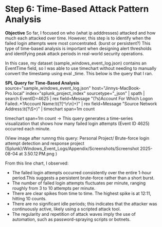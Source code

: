 # Step 6: Time-Based Attack Pattern Analysis 
**Objective** So far, I focused on who (what ip adddresses) attacked and how much each attacked over time. However, this step is to identify when the failed login attempts were most concentrated. (burst or persistent?)
This type of time-based analysis is important when designing alert thresholds and identifying peak attack periods in real-world security operations.

In this case, my dataset (sample_windows_event_log.json) contains an EventTime field, so I was able to use timechart without needing to manually convert the timestamp using eval _time.
This below is the query that I ran. 

**SPL Query for Time-Based Analysis**
source="sample_windows_event_log.json" host="Jinnys-MacBook-Pro.local" index="splunk_project_index" sourcetype="_json"
| spath
| search EventID=4625
| rex field=Message "(?s)Account For Which Logon Failed:.*?Account Name:\t(?<AccountName>[^\r\n]+)"
| rex field=Message "Source Network Address:\t(?<SourceIP>\S+)"
| timechart span=1m count


timechart span=1m count -> This query generates a time-series visualization that shows how many failed login attempts (Event ID 4625) occurred each minute.

(View image after runnng this query: Personal Project/ Brute-force login attempt detection and response project (Splunk)/Windows_Event_Logs/Appendix/Screenshots/Screenshot 2025-08-04 at 3.50.12 PM.png )

From this line chart, I observed: 
- The failed login attempts occurred consistently over the entire 1-hour period.This suggests a persistent brute-force rather than a short burst.
- The number of failed login attempts fluctuates per minute, ranging roughly from 3 to 10 attempts per minute.
- There are clear spikes from time to time. The highest spike is at 12:11, hitting 10 counts.
- There are no significant idle periods; this indicates that the attacker was continuously active, likely using a scripted attack tool.
- The regularity and repetition of attack waves imply the use of automation, such as password-spraying scripts or botnets.  
